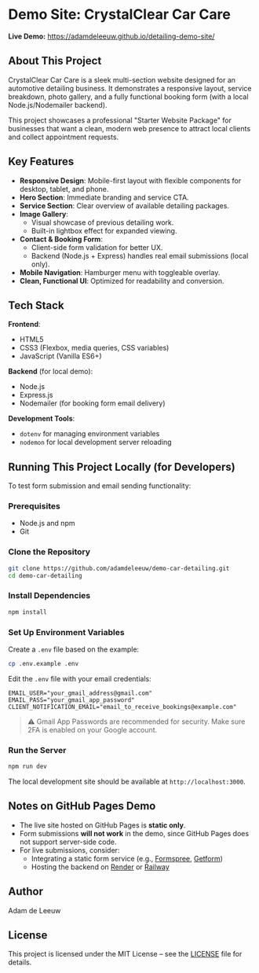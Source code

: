 # Demo Site: CrystalClear Car Care

**Live Demo:** https://adamdeleeuw.github.io/detailing-demo-site/

## About This Project

CrystalClear Car Care is a sleek multi-section website designed for an automotive detailing business. It demonstrates a responsive layout, service breakdown, photo gallery, and a fully functional booking form (with a local Node.js/Nodemailer backend).

This project showcases a professional "Starter Website Package" for businesses that want a clean, modern web presence to attract local clients and collect appointment requests.

## Key Features

- **Responsive Design**: Mobile-first layout with flexible components for desktop, tablet, and phone.
- **Hero Section**: Immediate branding and service CTA.
- **Service Section**: Clear overview of available detailing packages.
- **Image Gallery**:
  - Visual showcase of previous detailing work.
  - Built-in lightbox effect for expanded viewing.
- **Contact & Booking Form**:
  - Client-side form validation for better UX.
  - Backend (Node.js + Express) handles real email submissions (local only).
- **Mobile Navigation**: Hamburger menu with toggleable overlay.
- **Clean, Functional UI**: Optimized for readability and conversion.

## Tech Stack

**Frontend**:
- HTML5
- CSS3 (Flexbox, media queries, CSS variables)
- JavaScript (Vanilla ES6+)

**Backend** (for local demo):
- Node.js
- Express.js
- Nodemailer (for booking form email delivery)

**Development Tools**:
- `dotenv` for managing environment variables
- `nodemon` for local development server reloading

## Running This Project Locally (for Developers)

To test form submission and email sending functionality:

### Prerequisites

- Node.js and npm
- Git

### Clone the Repository

```bash
git clone https://github.com/adamdeleeuw/demo-car-detailing.git
cd demo-car-detailing
```

### Install Dependencies

```bash
npm install
```

### Set Up Environment Variables

Create a `.env` file based on the example:

```bash
cp .env.example .env
```

Edit the `.env` file with your email credentials:

```env
EMAIL_USER="your_gmail_address@gmail.com"
EMAIL_PASS="your_gmail_app_password"
CLIENT_NOTIFICATION_EMAIL="email_to_receive_bookings@example.com"
```

> ⚠️ Gmail App Passwords are recommended for security. Make sure 2FA is enabled on your Google account.

### Run the Server

```bash
npm run dev
```

The local development site should be available at `http://localhost:3000`.

## Notes on GitHub Pages Demo

- The live site hosted on GitHub Pages is **static only**.
- Form submissions **will not work** in the demo, since GitHub Pages does not support server-side code.
- For live submissions, consider:
  - Integrating a static form service (e.g., [Formspree](https://formspree.io), [Getform](https://getform.io))
  - Hosting the backend on [Render](https://render.com) or [Railway](https://railway.app)

## Author

Adam de Leeuw

## License

This project is licensed under the MIT License – see the [LICENSE](./LICENSE) file for details.
